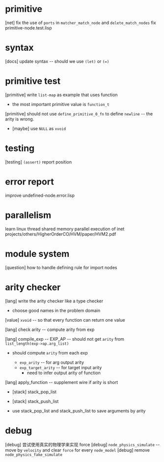 # primitive

[net] fix the use of `ports` in `matcher_match_node` and `delete_match_nodes`
fix primitive-node.test.lisp

# syntax

[docs] update syntax -- should we use `(let)` or `(=)`

# primitive test

[primitive] write `list-map` as example that uses function

- the most important primitive value is `function_t`

[primitive] should not use `define_primitive_0_fn` to define `newline` -- the arity is wrong.

- [maybe] use `NULL` as `xvoid`

# testing

[testing] `(assert)` report position

# error report

improve undefined-node.error.lisp

# parallelism

learn linux thread
shared memory parallel execution of inet
projects/others/HigherOrderCO/HVM/paper/HVM2.pdf

# module system

[question] how to handle defining rule for import nodes

# arity checker

[lang] write the arity checker like a type checker

- choose good names in the problem domain

[value] `xvoid` -- so that every function can return one value

[lang] check arity -- compute arity from exp

[lang] compile_exp -- EXP_AP -- should not get `arity` from `list_length(exp->ap.arg_list)`

- should compute `arity` from each exp

  - `exp_arity` -- for arg output arity
  - `exp_target_arity` -- for target input arity
    - need to infer output arity of function

[lang] apply_function -- supplement wire if arity is short

- [stack] stack_pop_list
- [stack] stack_push_list

- use stack_pop_list and stack_push_list to save arguments by arity

# debug

[debug] 尝试使用真实的物理学来实现 force
[debug] `node_physics_simulate` -- move by `velocity` and clear `force` for every `node_model`
[debug] remove `node_physics_fake_simulate`
